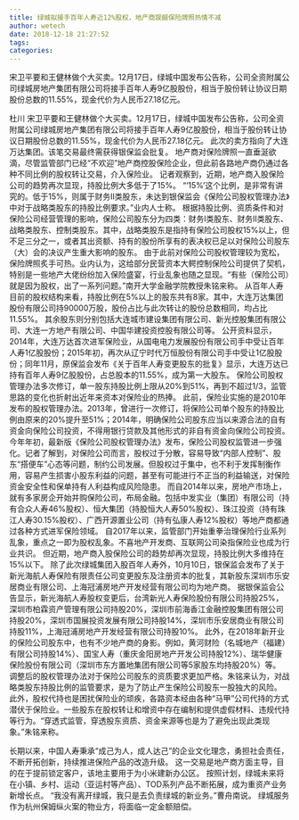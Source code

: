 ```yaml
---
title: 绿城拟接手百年人寿近12%股权，地产商觊觎保险牌照热情不减
author: wetech
date: 2018-12-18 21:27:52
tags: 
categories: 
---
```

宋卫平要和王健林做个大买卖。12月17日，绿城中国发布公告称，公司全资附属公司绿城房地产集团有限公司将接手百年人寿9亿股股份，相当于股份转让协议日期股份总数的11.55%，现金代价为人民币27.18亿元。
<!-- more -->
杜川
宋卫平要和王健林做个大买卖。12月17日，绿城中国发布公告称，公司全资附属公司绿城房地产集团有限公司将接手百年人寿9亿股股份，相当于股份转让协议日期股份总数的11.55%，现金代价为人民币27.18亿元。
此次的卖方指向了大连万达集团。该笔交易最终需获得银保监会批复。
地产商对保险牌照一直垂涎欲滴，尽管监管部门已经“不欢迎”地产商控股保险企业，但此前各路地产商仍通过各种不同比例的股权转让交易，介入保险业。
记者观察到，近期，地产商入股保险公司的趋势再次显现，持股比例大多低于了15%。
“‘15%’这个比例，是非常有讲究的。低于15%，则属于财务Ⅱ类股东，未达到银保监会《保险公司股权管理办法》中对于战略类股东的持股比例要求。”业内人士称。
根据持股比例、资质条件和对保险公司经营管理的影响，保险公司股东分为四类：财务Ⅰ类股东、财务Ⅱ类股东、战略类股东、控制类股东。其中，战略类股东是指持有保险公司股权15%以上，但不足三分之一，或者其出资额、持有的股份所享有的表决权已足以对保险公司股东（大）会的决议产生重大影响的股东。
由于此前对保险公司股权管理较为宽松，保险牌照炙手可热。业内认为，这给部分民营资本大鳄控制保险公司提供了契机，特别是一些地产大佬纷纷加入保险盛宴，行业乱象也随之显现。“有些（保险公司）就是因为股权，出了一系列问题。”南开大学金融学院教授朱铭来称。
从百年人寿目前的股权结构来看，持股比例在5%以上的股东共有8家。其中，大连万达集团股份有限公司持90000万股，股份占比与此次转让的股份总数相同，均占比11.55%。
其余股东则分别包括大连城市建设集团有限公司、新光控股集团有限公司、大连一方地产有限公司、中国华建投资控股有限公司等。
公开资料显示，2014年，大连万达首次进军保险业，从国电电力发展股份有限公司手中受让百年人寿1亿股股份；2015年初，再次从辽宁时代万恒股份有限公司手中受让1亿股股份；同年11月，原保监会发布《关于百年人寿变更股东的批复》显示，大连万达已持有百年人寿9亿股股份，占总股本的11.55%，成为第一大股东。
保险公司股权管理办法多次修订，单一股东持股比例上限从20%到51%，再到不超过1/3，监管思路的变化也折射出近年来资本对保险业的热捧。
此前，保险业实施的是2010年发布的股权管理办法。2013年，曾进行一次修订，将保险公司单个股东的持股比例由原来的20%提升至51%；2014年，明确保险公司股东应当以来源合法的自有资金向保险公司投资，不得用银行贷款及其他形式的非自有资金向保险公司投资。
今年年初，最新版《保险公司股权管理办法》发布，保险公司股权监管进一步强化。记者了解到，对保险公司而言，股权过于分散，容易导致“内部人控制”、股东“搭便车”心态等问题，制约公司发展。但股权过于集中，也不利于发挥制衡作用，容易产生损害小股东利益的问题，甚至有可能进行不正当的利益输送，对保险资金安全性和保单持有人利益构成风险隐患。
而自2014年以来，房地产市场上，就有多家房企开始并购保险公司，布局金融。包括中发实业（集团）有限公司（持有合众人寿46%股权）、恒大集团（持股恒大人寿50%股权）、珠江投资（持有珠江人寿30.15%股权）、广西开源置业公司（持有弘康人寿12%股权）等地产商都通过各种方式进军保险领域。
自2017年以来，监管部门开始重拳治理保险行业系列乱象，重点之一即为股权乱象。不喜地产开发商、互联网公司染指保险业也成为行业共识。
但近期，地产商入股保险公司的趋势却再次显现，持股比例大多维持在15%以下。
除了此次绿城集团入股百年人寿外，10月10日，银保监会发布了关于新光海航人寿保险有限责任公司变更股东及注册资本的批复，其新股东深圳市乐安居商业有限公司、上海冠浦房地产开发经营有限公司均为地产商。
据银保监会公告显示，新光海航人寿股权变更后，台湾新光人寿保险股份有限公司持股25%，深圳市柏霖资产管理有限公司持股20%，深圳市前海香江金融控股集团有限公司持股20%，深圳市国展投资发展有限公司持股14%，深圳市乐安居商业有限公司持股11%，上海冠浦房地产开发经营有限公司持股10%。
此外，在2018年新开业的保险公司股东中，也有不少地产商的身影。例如，黄河财险（名城地产（福建）有限公司持股14%）、国宝人寿（重庆金阳房地产开发公司持股12%）、瑞华健康保险股份有限公司（深圳市东方置地集团有限公司等5家股东均持股20%）等。
调整后的股权管理办法对于保险公司股东的资质要求更加严格。朱铭来认为，对战略类股东持股比例的监管要求，是为了防止产生保险公司股东一股独大的风险。
此外，股权代持也是困扰保险业的顽疾，各路资本经由各种“马甲”公司代持的方式潜伏于保险业。一些股东在股权转让和增资中存在编制和提供虚假材料、违规代持等行为。“穿透式监管，穿透股东资质、资金来源等也是为了避免出现此类现象。”朱铭来称。
 
 
长期以来，中国人寿秉承“成己为人，成人达己”的企业文化理念，勇担社会责任，不断开拓创新，持续推进保险产品的改造升级。
这一交易是地产商方面主导，目的在于提前锁定客户，该地主要用于为小米建新办公区。
按照计划，绿城未来将在小镇、乡村、运动（亚运村等产品）、TOD系列产品不断拓展，成为重资产业务新增长点。
“我没有离开绿城，我只是去负责绿城的新业务。”曹舟南说。
绿城服务作为杭州保姆纵火案的物业方，将面临一定金额赔偿。

